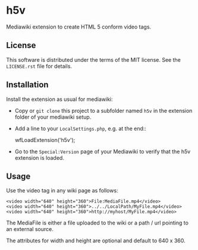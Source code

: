 # h5v

Mediawiki extension to create HTML 5 conform video tags. 

## License

This software is distributed under the terms of the MIT license. See
the ``LICENSE.rst`` file for details.


## Installation

Install the extension as usual for mediawiki:

- Copy or `git clone` this project to a subfolder named ``h5v`` in the
  extension folder of your mediawiki setup.
  
- Add a line to your ``LocalSettings.php``, e.g. at the end::

    wfLoadExtension('h5v');
    
- Go to the `Special:Version` page of your Mediawiki to verify that
  the h5v extension is loaded.

## Usage

Use the video tag in any wiki page as follows:

    <video width="640" height="360">File:MediaFile.mp4</video>
    <video width="640" height="360">../../LocalPath/MyFile.mp4</video>
    <video width="640" height="360">http://myhost/MyFile.mp4</video>


The MediaFile is either a file uploaded to the wiki or a path / url
pointing to an external source.

The attributes for width and height are optional and default to 640 x
360.


